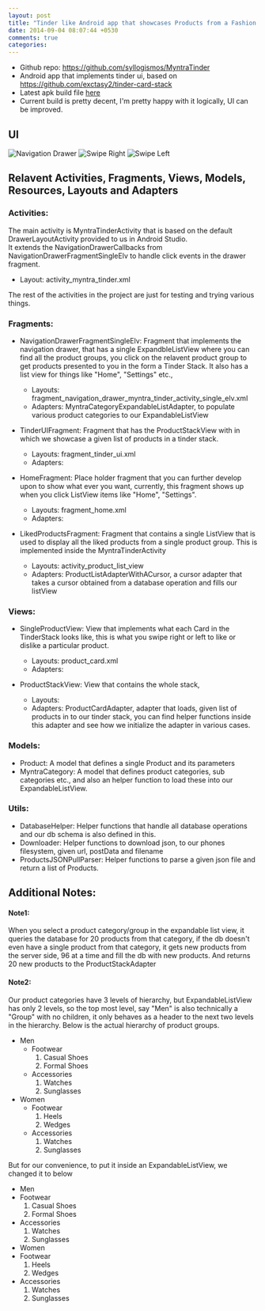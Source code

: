 ```yaml
---
layout: post
title: "Tinder like Android app that showcases Products from a Fashion Website"
date: 2014-09-04 08:07:44 +0530
comments: true
categories: 
---
```


* Github repo: https://github.com/syllogismos/MyntraTinder
* Android app that implements tinder ui, based on https://github.com/exctasy2/tinder-card-stack
* Latest apk build file [here](https://github.com/syllogismos/MyntraTinder/blob/master/app-debug.apk)
* Current build is pretty decent, I'm pretty happy with it logically, UI can be improved.  

## UI
![Navigation Drawer](http://i.imgur.com/d7o9Ccz.png "Navigation Drawer")
![Swipe Right](http://i.imgur.com/FbgLOf4.png "Like")
![Swipe Left](http://i.imgur.com/sTMeDDr.png "Dislike")  

## Relavent Activities, Fragments, Views, Models, Resources, Layouts and Adapters

### Activities:
The main activity is MyntraTinderActivity that is based on the default DrawerLayoutActivity provided
to us in Android Studio.  
It extends the NavigationDrawerCallbacks from NavigationDrawerFragmentSingleElv to handle click events
in the drawer fragment.  

* Layout: activity_myntra_tinder.xml

The rest of the activities in the project are just for testing and trying various things.

### Fragments:
* NavigationDrawerFragmentSingleElv: Fragment that implements the navigation drawer, that has a single
ExpandbleListView where you can find all the product groups, you click on the relavent product group
to get products presented to you in the form a Tinder Stack. It also has a list view for things like
"Home", "Settings" etc.,
    * Layouts: fragment_navigation_drawer_myntra_tinder_activity_single_elv.xml
    * Adapters: MyntraCategoryExpandableListAdapter, to populate various product categories to our ExpandableListView

* TinderUIFragment: Fragment that has the ProductStackView with in which we showcase a given list of products
in a tinder stack.  
    * Layouts: fragment_tinder_ui.xml
    * Adapters:
    
* HomeFragment: Place holder fragment that you can further develop upon to show what ever you want, currently, 
this fragment shows up when you click ListView items like "Home", "Settings".
    * Layouts: fragment_home.xml
    * Adapters:
  
* LikedProductsFragment: Fragment that contains a single ListView that is used to display all the liked products from
a single product group. This is implemented inside the MyntraTinderActivity
    * Layouts: activity_product_list_view
    * Adapters: ProductListAdapterWithACursor, a cursor adapter that takes a cursor obtained from a database
    operation and fills our listView
    
### Views:
* SingleProductView: View that implements what each Card in the TinderStack looks like, this is what you swipe right 
or left to like or dislike a particular product.  
    * Layouts: product_card.xml
    * Adapters:

* ProductStackView: View that contains the whole stack, 
    * Layouts: 
    * Adapters: ProductCardAdapter, adapter that loads, given list of products in to our tinder stack, you can find
    helper functions inside this adapter and see how we initialize the adapter in various cases.

### Models:
* Product: A model that defines a single Product and its parameters
* MyntraCategory: A model that defines product categories, sub categories etc., and also an helper function to load 
these into our ExpandableListView.

### Utils:
* DatabaseHelper: Helper functions that handle all database operations and our db schema is also defined in this.
* Downloader: Helper functions to download json, to our phones filesystem, given url, postData and filename
* ProductsJSONPullParser: Helper functions to parse a given json file and return a list of Products.

## Additional Notes:

#### Note1:
When you select a product category/group in the expandable list view, it queries the database for 20 products from that
category, if the db doesn't even have a single product from that category, it gets new products from the server side, 96 
at a time and fill the db with new products. And returns 20 new products to the ProductStackAdapter

#### Note2:
Our product categories have 3 levels of hierarchy, but ExpandableListView has only 2 levels, so the top most level, 
say "Men" is also technically a "Group" with no children, it only behaves as a header to the next two levels in the hierarchy.
Below is the actual hierarchy of product groups.  

* Men
    * Footwear
        1. Casual Shoes
        2. Formal Shoes
    * Accessories
        1. Watches
        2. Sunglasses
* Women
    * Footwear
        1. Heels
        2. Wedges
    * Accessories
        1. Watches
        2. Sunglasses

But for our convenience, to put it inside an ExpandableListView, we changed it to below  

* Men
* Footwear
    1. Casual Shoes
    2. Formal Shoes
* Accessories
    1. Watches
    2. Sunglasses
* Women
* Footwear
    1. Heels
    2. Wedges
* Accessories
    1. Watches
    2. Sunglasses
